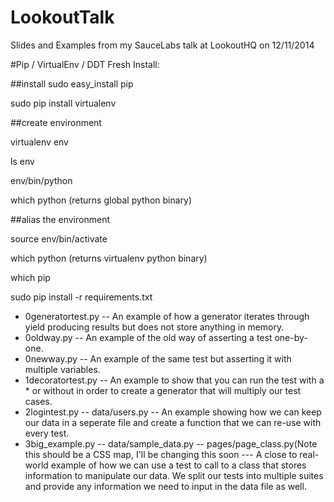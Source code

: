 LookoutTalk
===========

Slides and Examples from my SauceLabs talk at LookoutHQ on 12/11/2014


#Pip / VirtualEnv / DDT Fresh Install:

##install
sudo easy_install pip

sudo pip install virtualenv



##create environment

virtualenv env

ls env

env/bin/python

which python (returns global python binary)



##alias the environment

source env/bin/activate

which python (returns virtualenv python binary)

which pip

sudo pip install -r requirements.txt

<ul>
</ul>

<ul>
<li>0generatortest.py -- An example of how a generator iterates through yield producing results but does not store anything in memory.
<li>0oldway.py -- An example of the old way of asserting a test one-by-one.
<li>0newway.py -- An example of the same test but asserting it with multiple variables.
<li>1decoratortest.py -- An example to show that you can run the test with a * or without in order to create a generator that will multiply our test cases.
<li>2logintest.py -- data/users.py -- An example showing how we can keep our data in a seperate file and create a function that we can re-use with every test.
<li>3big_example.py -- data/sample_data.py -- pages/page_class.py(Note this should be a CSS map, I'll be changing this soon --- A close to real-world example of how we can use a test to call to a class that stores information to manipulate our data. We split our tests into multiple suites and provide any information we need to input in the data file as well.
</ul>

